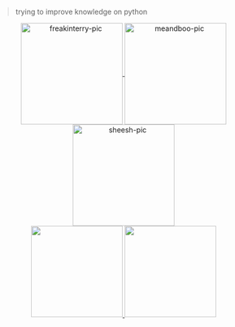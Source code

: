 >trying to improve knowledge on python

<div align="center">
  <a href="https://github.com/parreira7">
  <img align="center" alt="freakinterry-pic" height="200", style="border.radius=50px;" src="https://c.tenor.com/eG55iGO_j9oAAAAd/terry-mcginnis-dana-tan.gif">
  <img align="center" alt="meandboo-pic" height="200", style="border.radius=50px;" src="https://townsquare.media/site/622/files/2010/06/tenpole.gif">
  <img align="center" alt="sheesh-pic" height="200", style="border.radius=50px;" src="https://i.pinimg.com/originals/a5/4e/21/a54e21c90a091100e9943324a5399aaa.gif">
</div>

<div align="center">
  <a href="https://github.com/rafaballerini">
  <img height="180em" src="https://github-readme-stats.vercel.app/api?username=parreira7&show_icons=true&theme=dracula&include_all_commits=true&count_private=true"/>
  <img height="180em" src="https://github-readme-stats.vercel.app/api/top-langs/?username=parreira7&layout=compact&langs_count=7&theme=dracula"/>
</div>
